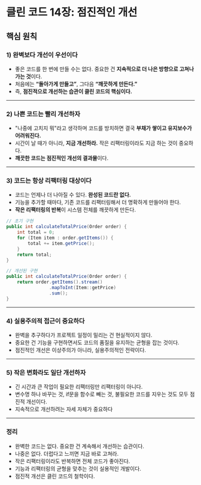 # 클린 코드 14장: 점진적인 개선

## 핵심 원칙

### 1) 완벽보다 개선이 우선이다
- 좋은 코드를 한 번에 만들 수는 없다. 중요한 건 **지속적으로 더 나은 방향으로 고쳐나가는 것**이다.
- 처음에는 **“돌아가게 만들고”**, 그다음 **“깨끗하게 만든다.”**
- 즉, **점진적으로 개선하는 습관이 클린 코드의 핵심이다.**


---

### 2) 나쁜 코드는 빨리 개선하자
- "나중에 고치지 뭐"라고 생각하며 코드를 방치하면 결국 **부채가 쌓이고 유지보수가 어려워진다.**
- 시간이 날 때가 아니라, **지금 개선하라.** 작은 리팩터링이라도 지금 하는 것이 중요하다.
- **깨끗한 코드는 점진적인 개선의 결과물**이다.

---

### 3) 코드는 항상 리팩터링 대상이다
- 코드는 언제나 더 나아질 수 있다. **완성된 코드란 없다.**
- 기능을 추가할 때마다, 기존 코드를 리팩터링해서 더 명확하게 만들어야 한다.
- **작은 리팩터링의 반복**이 시스템 전체를 깨끗하게 만든다.

```java
// 초기 구현
public int calculateTotalPrice(Order order) {
    int total = 0;
    for (Item item : order.getItems()) {
        total += item.getPrice();
    }
    return total;
}

// 개선된 구현
public int calculateTotalPrice(Order order) {
    return order.getItems().stream()
                .mapToInt(Item::getPrice)
                .sum();
}
```
---

### 4) 실용주의적 접근이 중요하다
- 완벽을 추구하다가 프로젝트 일정이 밀리는 건 현실적이지 않다.
- 중요한 건 기능을 구현하면서도 코드의 품질을 유지하는 균형을 잡는 것이다.
- 점진적인 개선은 이상주의가 아니라, 실용주의적인 전략이다.

---

### 5) 작은 변화라도 일단 개선하자
- 긴 시간과 큰 작업이 필요한 리팩터링만 리팩터링이 아니다.
- 변수명 하나 바꾸는 것, if문을 함수로 빼는 것, 불필요한 코드를 지우는 것도 모두 점진적 개선이다.
- 지속적으로 개선하려는 자세 자체가 중요하다

---

### 정리
- 완벽한 코드는 없다. 중요한 건 계속해서 개선하는 습관이다.
- 나중은 없다. 더럽다고 느끼면 지금 바로 고쳐라.
- 작은 리팩터링이라도 반복하면 전체 코드가 좋아진다.
- 기능과 리팩터링의 균형을 맞추는 것이 실용적인 개발이다.
- 점진적 개선은 클린 코드의 철학이다.
